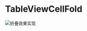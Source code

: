 # TableViewCellFold 
![折叠效果实现](http://upload-images.jianshu.io/upload_images/670033-2b040d5647efae0b.gif?imageMogr2/auto-orient/strip)
